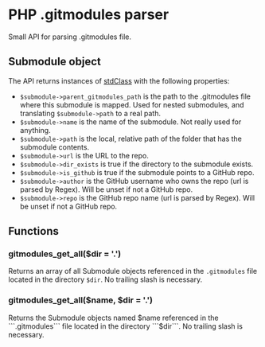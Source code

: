 PHP .gitmodules parser
============================

Small API for parsing .gitmodules file.

Submodule object
----------------------------

The API returns instances of [stdClass](http://lmgtfy.com/?q=stdClass) with the following properties:

* ```$submodule->parent_gitmodules_path``` is the path to the .gitmodules file where this submodule is mapped. Used for nested submodules, and translating ```$submodule->path``` to a real path.
* ```$submodule->name``` is the name of the submodule. Not really used for anything.
* ```$submodule->path``` is the local, relative path of the folder that has the submodule contents.
* ```$submodule->url``` is the URL to the repo.
* ```$submodule->dir_exists``` is true if the directory to the submodule exists.
* ```$submodule->is_github``` is true if the submodule points to a GitHub repo.
* ```$submodule->author``` is the GitHub username who owns the repo (url is parsed by Regex). Will be unset if not a GitHub repo.
* ```$submodule->repo``` is the GitHub repo name (url is parsed by Regex). Will be unset if not a GitHub repo.

Functions
----------------------------

### gitmodules_get_all($dir = '.')

Returns an array of all Submodule objects referenced in the ```.gitmodules``` file located in the directory ```$dir```. No trailing slash is necessary.

### gitmodules_get_all($name, $dir = '.')

Returns the Submodule objects named $name referenced in the ```.gitmodules``` file located in the directory ```$dir```. No trailing slash is necessary.